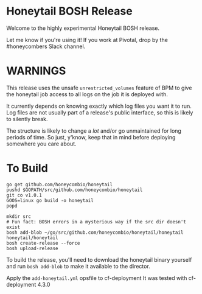 # Honeytail BOSH Release

Welcome to the highly experimental Honeytail BOSH release.

Let me know if you're using it! If you work at Pivotal, drop by the #honeycombers Slack channel.

# WARNINGS
This release uses the unsafe `unrestricted_volumes` feature of BPM
to give the honeytail job access to all logs on the job it is deployed with.

It currently depends on knowing exactly which log files you want it to run.
Log files are not usually part of a release's public interface,
so this is likely to silently break.

The structure is likely to change a *lot*
and/or go unmaintained for long periods of time.
So just, y'know, keep that in mind
before deploying somewhere you care about.

# To Build
```
go get github.com/honeycombio/honeytail
pushd $GOPATH/src/github.com/honeycombio/honeytail
git co v1.0.1
GOOS=linux go build -o honeytail
popd

mkdir src
# Fun fact: BOSH errors in a mysterious way if the src dir doesn't exist
bosh add-blob ~/go/src/github.com/honeycombio/honeytail/honeytail honeytail/honeytail
bosh create-release --force
bosh upload-release
```

To build the release,
you'll need to download the honeytail binary yourself
and run `bosh add-blob` to make it available to the director.

Apply the `add-honeytail.yml` opsfile to cf-deployment
It was tested with cf-deployment 4.3.0
